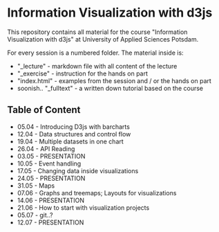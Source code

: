 # Information Visualization with d3js

This repository contains all material for the course "Information Visualization with d3js" at University of Applied Sciences Potsdam.

For every session is a numbered folder. The material inside is:
* "_lecture" - markdown file with all content of the lecture 
* "_exercise" - instruction for the hands on part
* "index.html" - examples from the session and / or the hands on part
* soonish.. "_fulltext" - a written down tutorial based on the course

## Table of Content

* 05.04 - Introducing D3js with barcharts
* 12.04 - Data structures and control flow
* 19.04 - Multiple datasets in one chart
* 26.04 - API Reading
* 03.05 - PRESENTATION
* 10.05 - Event handling
* 17.05 - Changing data inside visualizations
* 24.05 - PRESENTATION
* 31.05 - Maps
* 07.06 - Graphs and treemaps; Layouts for visualizations
* 14.06 - PRESENTATION
* 21.06 - How to start with visualization projects
* 05.07 - git..?
* 12.07 - PRESENTATION